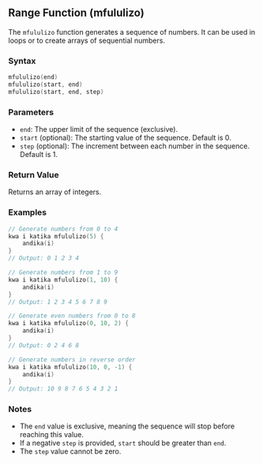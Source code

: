 ## Range Function (mfululizo)

The `mfululizo` function generates a sequence of numbers. It can be used in loops or to create arrays of sequential numbers.

### Syntax

```go
mfululizo(end)
mfululizo(start, end)
mfululizo(start, end, step)
```

### Parameters

- `end`: The upper limit of the sequence (exclusive).
- `start` (optional): The starting value of the sequence. Default is 0.
- `step` (optional): The increment between each number in the sequence. Default is 1.

### Return Value

Returns an array of integers.

### Examples

```go
// Generate numbers from 0 to 4
kwa i katika mfululizo(5) {
    andika(i)
}
// Output: 0 1 2 3 4

// Generate numbers from 1 to 9
kwa i katika mfululizo(1, 10) {
    andika(i)
}
// Output: 1 2 3 4 5 6 7 8 9

// Generate even numbers from 0 to 8
kwa i katika mfululizo(0, 10, 2) {
    andika(i)
}
// Output: 0 2 4 6 8

// Generate numbers in reverse order
kwa i katika mfululizo(10, 0, -1) {
    andika(i)
}
// Output: 10 9 8 7 6 5 4 3 2 1
```

### Notes

- The `end` value is exclusive, meaning the sequence will stop before reaching this value.
- If a negative `step` is provided, `start` should be greater than `end`.
- The `step` value cannot be zero.
